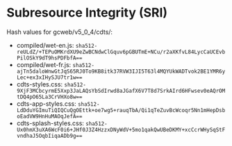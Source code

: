 # Subresource Integrity (SRI)

Hash values for gcweb/v5_0_4/cdts/:
- compiled/wet-en.js: `sha512-reULdZ/+TEPuOMKrdXU9eZwBCNdwClGquv6pGBUTmE+NCu/r2aXKfvL84LycCaUCEvbPilOSkY9dT9hsPDFbfA==`
- compiled/wet-fr.js: `sha512-ajTn5daloWnwGtJqS65RJ0To9KB8itk37RVW3IJI5T63l4MQYUkWADTvok2BE1YMR6yLec+ex3xIHySJU7tr1w==`
- cdts-styles.css: `sha512-9XjF3MCbcyrmE5Xxp3JaLAQsYbSdIrwd8aJGafX6V7T8d7SrkAIrd6HFwsev0eAQrOMtDQ4pO65La3CrVHXo8w==`
- cdts-app-styles.css: `sha512-LdDduYGImuTiQIQCuQgOEttk+oe7wg5+rauqTbA/Qi1qTeZuvBcWcoqr5Nn1mHepDsboEadVW9HnHuMAOqJefA==`
- cdts-splash-styles.css: `sha512-Ux0hmX3uXA6WcF0i6+JHf0J3Z4HzzxDNyWdV+5mo1qakQwUBeDKMY+xcCcrWHySqStFvndhaJ5OqbIiqaADb9g==`
